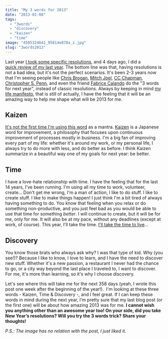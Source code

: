 ```yaml
---
title: "My 3 words for 2013"
date: "2013-01-08"
tags: 
  - "3words"
  - "discovery"
  - "kaizen"
  - "time"
image: "4595324641_95814e878a_z.jpg"
slug: "3words2013"
---
```


Last year [I took some specific resolutions](https://fred.dev/things-i-want-to-achieve-in-2012/), and 4 days ago, I did a [quick review of my last year](https://fred.dev/2012-a-good-year-for-me/). The bottom line was that, having resolutions is not a bad idea, but it's not the perfect scenarios. It's been 2-3 years now that I'm seeing people like [Chris Brogan](https://www.chrisbrogan.com/my-3-words-for-2013/), [Mitch Joel](https://www.twistimage.com/blog/archives/my-3-words-for-2013/), [CC Chapman](https://www.cc-chapman.com/2013/menu-build-minimize/), [Christopher S. Penn](https://www.christopherspenn.com/2012/12/3-words-for-2012-3-words-for-2013/), and even the friend [Fabrice Calando](https://fabricecalando.com/3-words-for-2013/) do the "3 words for next year", instead of classic resolutions. Always by keeping in mind [my life manifesto](http://fred.dev/my-life-manifesto/), that is still of actually, I have the feeling that it will be an amazing way to help me shape what will be 2013 for me.

## Kaizen

[It's not the first time I'm using this word](https://fred.dev/take-2012-as-an-opportunity/) as a mantra. [Kaizen](https://en.wikipedia.org/wiki/Kaizen) is a Japanese word for improvement, a philosophy that focuses upon continuous improvement of processes mostly in business. I'm a big fan of improving every part of my life: whether it's around my work, or my personal life, I always try to do more with less, and do better as before. I think Kaizen summarize in a beautiful way one of my goals for next year: be better.

## Time

I have a love-hate relationship with time. I have the feeling that for the last 14 years, I've been running. I'm using all my time to work, volunteer, create... Don't get me wrong, I'm a man of action, I like to do stuff. I like to create stuff. I like to make things happen! I just think I'm a bit tired of always having something to do. You know that feeling when you relax or do something non-productive, and you just feel bad as you would be able to use that time for something _better_. I will continue to create, but it will be for me, only for me. It will also be at my pace, without any deadlines (except at work, of course). This year, I'll take the time. [I'll take the time to live](https://fred.dev/take-the-time-to-live/)...

## Discovery

You know those brats who always ask why? I was that type of kid. Why (you see!)? Because I like to know, I love to learn, and I have the need to discover new stuff. Whether it's a new passion, a restaurant I never had the chance to go, or a city way beyond the last place I traveled to, I want to discover. For me, it's more than learning, so it's why I choose discovery.

Let's see where this will take me for the next 358 days (yeah, I wrote this post one week after the beginning of the year!).  I'm looking at these three words - Kaizen, Time & Discovery -, and I feel great. If I can keep these words in mind during the next year, I'm pretty sure that my last blog post (or the first one) will be about how amazing 2013 was for me. **I cannot wish you anything other than an awesome year too! On your side, did you take New Year’s resolutions? Will you try the 3 words trick? Share your thoughts!**

_P.S.: The image has no relation with the post, I just liked it._
